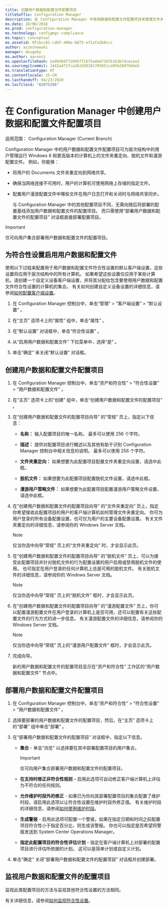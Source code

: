 ```yaml
---
title: 创建用户数据和配置文件配置项目
titleSuffix: Configuration Manager
description: 在 Configuration Manager 中使用数据和配置文件配置项目来管理文件夹重定向、脱机文件和漫游配置文件。
ms.date: 10/06/2016
ms.prod: configuration-manager
ms.technology: configmgr-compliance
ms.topic: conceptual
ms.assetid: 9fcbcc81-cd6f-496e-b075-ef1afa2b8ccc
author: aczechowski
manager: dougeby
ms.author: aaroncz
ms.openlocfilehash: 2a99384772895ff2675ade671076163b74cecee2
ms.sourcegitcommit: 1442a4717ca362d38101785851cd45b2687b64e5
ms.translationtype: HT
ms.contentlocale: zh-CN
ms.lasthandoff: 04/23/2020
ms.locfileid: "82075296"
---
```

# <a name="create-user-data-and-profiles-configuration-items-in-configuration-manager"></a>在 Configuration Manager 中创建用户数据和配置文件配置项目

适用范围：  Configuration Manager (Current Branch)

Configuration Manager 中的用户数据和配置文件配置项目可为层次结构中的用户管理运行 Windows 8 和更高版本的计算机上的文件夹重定向、脱机文件和漫游配置文件。 例如，你能够：  

- 将用户的 Documents 文件夹重定向到网络共享。  

- 确保当网络连接不可用时，用户的计算机可使用网络上存储的指定文件。  

- 配置用户漫游配置文件中哪些文件在用户日志打开和关闭时与网络共享同步。  

  与 Configuration Manager 中的其他配置项目不同，无需向随后将部署的配置基线添加用户数据和配置文件的配置项目。 而只需使用“部署用户数据和配置文件的配置项目”  对话框直接部署配置项目。  

> [!IMPORTANT]  
>  仅可向用户集合部署用户数据和配置文件的配置项目。  

## <a name="enable-user-data-and-profiles-for-compliance-settings"></a>为符合性设置启用用户数据和配置文件  
 使用以下过程来配置用于用户数据和配置文件符合性设置的默认客户端设置，这些设置将应用于层次结构中的所有计算机。 如果希望这些设置仅应用于某些计算机，请创建一个自定义设备客户端设置，并将其分配给包含要使用用户数据和配置文件符合性设置的计算机的集合。 有关如何创建自定义设备设置的详细信息，请参阅[如何配置客户端设置](../../core/clients/deploy/configure-client-settings.md)。  

1.  在 Configuration Manager 控制台中，单击“管理”   > “客户端设置”   > “默认设置”  。  

4.  在“主页”  选项卡上的“属性”  组中，单击“属性”  。  

5.  在“默认设置”  对话框中，单击“符合性设置”  。  

6.  从“启用用户数据和配置文件”  下拉菜单中，选择“是”  。  

7.  单击“确定”  来关闭“默认设置”  对话框。  

## <a name="create-a-user-data-and-profiles-configuration-item"></a>创建用户数据和配置文件配置项目  

1. 在 Configuration Manager 控制台中，单击“资产和符合性”   > “符合性设置”   > “用户数据和配置文件”  。  

2. 在“主页”  选项卡上的“创建”  组中，单击“创建用户数据和配置文件的配置项目”  。  

3. 在“创建用户数据和配置文件的配置项目向导”  的“常规”  页上，指定以下信息：  

   -   **名称：** 输入配置项目的唯一名称。 最多可以使用 256 个字符。  

   -   **描述：** 提供对配置项目进行概述以及其他有助于识别 Configuration Manager 控制台中相关信息的说明。 最多可以使用 256 个字符。  

   -   **文件夹重定向：** 如果想要为此配置项目配置文件夹重定向设置，请选中此框。  

   -   **脱机文件：** 如果想要为此配置项目配置脱机文件设置，请选中此框。  

   -   **漫游用户策略文件：** 如果想要为此配置项目配置漫游用户策略文件设置，请选中此框。  

4. 在“创建用户数据和配置文件的配置项目向导”  的“文件夹重定向”  页上，指定你希望接收此配置项目的用户的客户端计算机如何管理文件夹重定向。 你可为用户登录的所有设备配置设置，也可仅为用户的主要设备配置设置。 有关文件夹重定向的详细信息，请参阅你的 Windows Server 文档。  

   > [!NOTE]  
   >  仅当你选中向导“常规”  页上的“文件夹重定向”  时，才会显示此页。  

5. 在“创建用户数据和配置文件的配置项目向导”  的“脱机文件”  页上，可以为接受此配置项目并针对脱机文件的行为配置设置的用户启用或禁用脱机文件的使用。 也可指定在用户登录的任何计算机上总是可用的脱机文件。 有关脱机文件的详细信息，请参阅你的 Windows Server 文档。  

   > [!NOTE]  
   >  仅当你选中向导“常规”  页上的“脱机文件”  框时，才会显示此页。  

6. 在“创建用户数据和配置文件的配置项目向导”  的“漫游配置文件”  页上，你可以配置漫游配置文件在用户登录的计算机上是否可用，还可以配置有关这些配置文件的行为方式的进一步信息。 有关漫游配置文件的详细信息，请参阅你的 Windows Server 文档。  

   > [!NOTE]  
   >  仅当你选中向导“常规”  页上的“漫游用户配置文件”  框时，才会显示此页。  

7. 完成向导。  

   新的用户数据和配置文件的配置项目显示在“资产和符合性”  工作区的“用户数据和配置文件”  节点中。  

## <a name="deploy-a-user-data-and-profiles-configuration-item"></a>部署用户数据和配置文件配置项目  

1.  在 Configuration Manager 控制台中，单击“资产和符合性”   > “符合性设置”   > “用户数据和配置文件”  。  

3.  选择要部署的用户数据和配置文件的配置项目，然后，在“主页”  选项卡上的“部署”  组中单击“部署”  。  

4.  在“部署用户数据和配置文件的配置项目”  对话框中，指定以下信息。  

    -   **集合** - 单击“浏览”  以选择要在其中部署配置项目的用户集合。  

        > [!IMPORTANT]  
        >  仅可向用户集合部署用户数据和配置文件的配置项目。  

    -   **在支持时修正非符合性规则** – 启用此选项可自动修正客户端计算机上评估为不符合的任何规则。  

    -   **允许维护时段外的修正** - 如果已为你向其部署配置项目的集合配置了维护时段，请启用此选项以让符合性设置在维护时段外修正值。 有关维护时段的详细信息，请参阅[如何使用维护时段](../../core/clients/manage/collections/use-maintenance-windows.md)。  

    -   **生成警报** - 启用此选项可配置一个警报，如果在指定日期和时间之前配置项目符合性小于指定百分比，则生成该警报。 你也可以指定是否希望将警报发送到 System Center Operations Manager。  

    -   **指定此配置项目的符合性评估计划** - 指定在客户端计算机上对部署的配置项目进行评估所依据的计划。 这可以是简单计划或自定义计划。  

5.  单击“确定”  关闭“部署用户数据和配置文件的配置项目”  对话框并创建部署。  

## <a name="monitor-a-user-data-and-profiles-configuration-item"></a>监视用户数据和配置文件的配置项目  
 监视此类配置项目的方法与监视其他符合性设置的方法相同。  

 有关详细信息，请参阅[如何监视符合性设置](../../compliance/deploy-use/monitor-compliance-settings.md)。  
